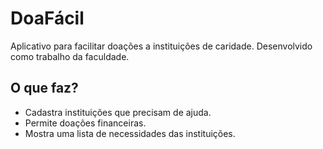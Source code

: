 # DoaFácil

Aplicativo para facilitar doações a instituições de caridade. Desenvolvido como trabalho da faculdade.

## O que faz?
- Cadastra instituições que precisam de ajuda.
- Permite doações financeiras.
- Mostra uma lista de necessidades das instituições.
